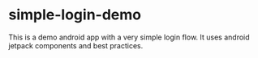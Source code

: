 # simple-login-demo
This is a demo android app with a very simple login flow. It uses android jetpack components and best practices.
